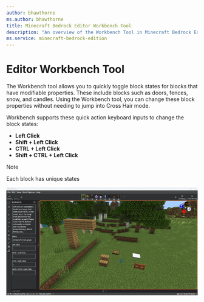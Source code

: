 ```yaml
---
author: bhawthorne
ms.author: bhawthorne
title: Minecraft Bedrock Editor Workbench Tool
description: "An overview of the Workbench Tool in Minecraft Bedrock Editor"
ms.service: minecraft-bedrock-edition
---
```


# Editor Workbench Tool

The Workbench tool allows you to quickly toggle block states for blocks that have modifiable properties. These include blocks such as doors, fences, snow, and candles. Using the Workbench tool, you can change these block properties without needing to jump into Cross Hair mode.

Workbench supports these quick action keyboard inputs to change the block states:

- **Left Click**
- **Shift + Left Click**
- **CTRL + Left Click**
- **Shift + CTRL + Left Click**

>[!Note]
> Each block has unique states 

![Animation of the Workbench tool.](Media/editor_workbench.gif)
